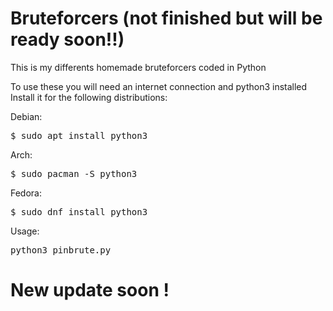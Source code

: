 # Bruteforcers (not finished but will be ready soon!!)

This is my differents homemade bruteforcers coded in Python

To use these you will need an internet connection and python3 installed
Install it for the following distributions:

Debian:
<pre>
$ sudo apt install python3
</pre>

Arch:
<pre>
$ sudo pacman -S python3
</pre>

Fedora:
<pre>
$ sudo dnf install python3
</pre>

Usage:
<pre>
python3 pinbrute.py 
</pre>


# New update soon !
